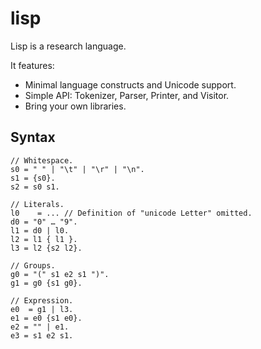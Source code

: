 # lisp

Lisp is a research language.

It features:

* Minimal language constructs and Unicode support.
* Simple API: Tokenizer, Parser, Printer, and Visitor.
* Bring your own libraries.

## Syntax

```
// Whitespace.
s0 = " " | "\t" | "\r" | "\n".
s1 = {s0}.
s2 = s0 s1.

// Literals.
l0    = ... // Definition of "unicode Letter" omitted.
d0 = "0" … "9".
l1 = d0 | l0.
l2 = l1 { l1 }.
l3 = l2 {s2 l2}.

// Groups.
g0 = "(" s1 e2 s1 ")".
g1 = g0 {s1 g0}. 

// Expression.
e0  = g1 | l3.
e1 = e0 {s1 e0}.
e2 = "" | e1.
e3 = s1 e2 s1.
```
